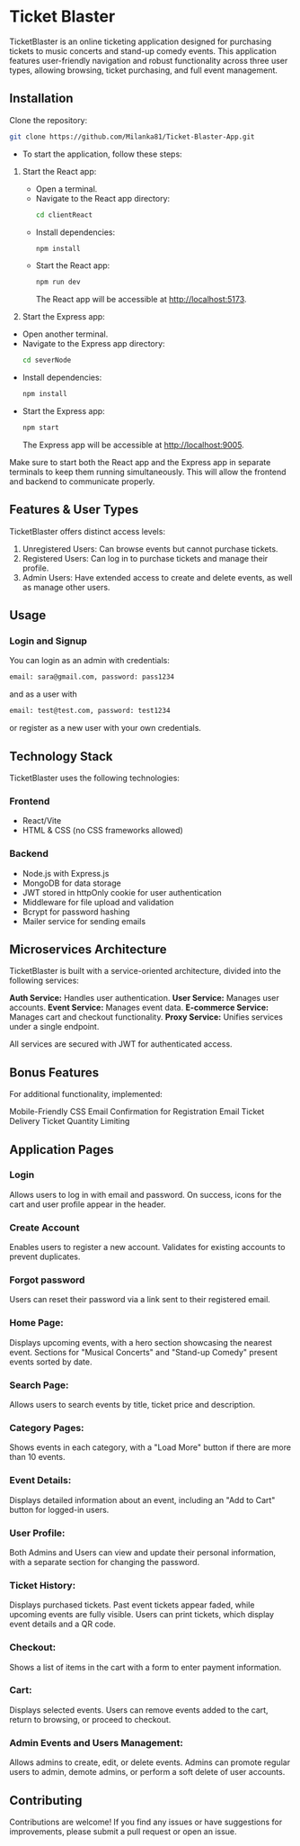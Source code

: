 # Ticket Blaster

TicketBlaster is an online ticketing application designed for purchasing tickets to music concerts and stand-up comedy events. This application features user-friendly navigation and robust functionality across three user types, allowing browsing, ticket purchasing, and full event management.

## Installation

Clone the repository:

```bash
git clone https://github.com/Milanka81/Ticket-Blaster-App.git
```

- To start the application, follow these steps:

1. Start the React app:

   - Open a terminal.
   - Navigate to the React app directory:
     ```bash
     cd clientReact
     ```
   - Install dependencies:
     ```bash
     npm install
     ```
   - Start the React app:
     ```bash
     npm run dev
     ```
     The React app will be accessible at [http://localhost:5173](http://localhost:5173).

2. Start the Express app:

- Open another terminal.
- Navigate to the Express app directory:
  ```bash
  cd severNode
  ```
- Install dependencies:
  ```bash
  npm install
  ```
- Start the Express app:
  ```bash
  npm start
  ```
  The Express app will be accessible at [http://localhost:9005](http://localhost:9005).

Make sure to start both the React app and the Express app in separate terminals to keep them running simultaneously. This will allow the frontend and backend to communicate properly.

## Features & User Types

TicketBlaster offers distinct access levels:

1. Unregistered Users: Can browse events but cannot purchase tickets.
2. Registered Users: Can log in to purchase tickets and manage their profile.
3. Admin Users: Have extended access to create and delete events, as well as manage other users.

## Usage

### Login and Signup

You can login as an admin with credentials:

```bash
email: sara@gmail.com, password: pass1234
```

and as a user with

```bash
email: test@test.com, password: test1234
```

or register as a new user with your own credentials.

## Technology Stack

TicketBlaster uses the following technologies:

### Frontend

- React/Vite
- HTML & CSS (no CSS frameworks allowed)

### Backend

- Node.js with Express.js
- MongoDB for data storage
- JWT stored in httpOnly cookie for user authentication
- Middleware for file upload and validation
- Bcrypt for password hashing
- Mailer service for sending emails

## Microservices Architecture

TicketBlaster is built with a service-oriented architecture, divided into the following services:

**Auth Service:** Handles user authentication.
**User Service:** Manages user accounts.
**Event Service:** Manages event data.
**E-commerce Service:** Manages cart and checkout functionality.
**Proxy Service:** Unifies services under a single endpoint.

All services are secured with JWT for authenticated access.

## Bonus Features

For additional functionality, implemented:

Mobile-Friendly CSS
Email Confirmation for Registration
Email Ticket Delivery
Ticket Quantity Limiting

## Application Pages

### Login

Allows users to log in with email and password. On success, icons for the cart and user profile appear in the header.

### Create Account

Enables users to register a new account. Validates for existing accounts to prevent duplicates.

### Forgot password

Users can reset their password via a link sent to their registered email.

### Home Page:

Displays upcoming events, with a hero section showcasing the nearest event. Sections for "Musical Concerts" and "Stand-up Comedy" present events sorted by date.

### Search Page:

Allows users to search events by title, ticket price and description.

### Category Pages:

Shows events in each category, with a "Load More" button if there are more than 10 events.

### Event Details:

Displays detailed information about an event, including an "Add to Cart" button for logged-in users.

### User Profile:

Both Admins and Users can view and update their personal information, with a separate section for changing the password.

### Ticket History:

Displays purchased tickets. Past event tickets appear faded, while upcoming events are fully visible. Users can print tickets, which display event details and a QR code.

### Checkout:

Shows a list of items in the cart with a form to enter payment information.

### Cart:

Displays selected events. Users can remove events added to the cart, return to browsing, or proceed to checkout.

### Admin Events and Users Management:

Allows admins to create, edit, or delete events. Admins can promote regular users to admin, demote admins, or perform a soft delete of user accounts.

## Contributing

Contributions are welcome! If you find any issues or have suggestions for improvements, please submit a pull request or open an issue.

